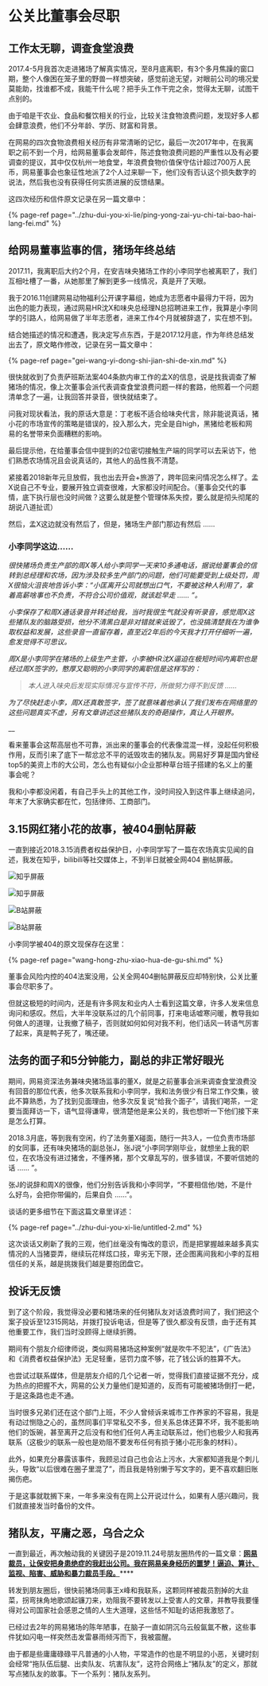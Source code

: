 # 公关比董事会尽职

## 工作太无聊，调查食堂浪费

2017.4-5月我首次走进猪场了解真实情况，至8月底离职，有3个多月焦躁的窗口期，整个人像困在笼子里的野兽一样想突破，感觉前途无望，对眼前公司的境况爱莫能助，找谁都不成，我能干什么呢？把手头工作干完之余，觉得太无聊，试图干点别的。

由于咱是干农业、食品和餐饮相关的行业，比较关注食物浪费问题，发现好多人都会肆意浪费，他们不分年龄、学历、财富和背景。

在网易的四次食物浪费相关经历有非常清晰的记忆，最后一次2017年中，在我离职之前不到一个月，给网易董事会发邮件，陈述食物浪费问题的严重性以及有必要调查的提议，其中仅仅杭州一地食堂，年浪费食物价值保守估计超过700万人民币，网易董事会也象征性地派了2个人过来聊一下，他们没有否认这个损失数字的说法，然后我也没有获得任何实质进展的反馈结果。

这四次经历和信件原文记录在另一篇文章中： 

{% page-ref page="../zhu-dui-you-xi-lie/ping-yong-zai-yu-chi-tai-bao-hai-lang-fei.md" %}

## 给网易董事监事的信，猪场年终总结

2017.11，我离职后大约2个月，在安吉味央猪场工作的小李同学也被离职了，我们互相吐槽了一番，从她那里了解到更多一线情况，真是开了天眼。

我于2016.11创建网易动物福利公开课字幕组，她成为志愿者中最得力干将，因为出色的能力表现，通过网易HR沈X和味央总经理N总招聘进来工作，我算是小李同学的引路人，给网易做了半年志愿者，进来工作4个月就被辞退了，实在想不到。

结合她描述的情况和遭遇，我决定写点东西，于是2017.12月底，作为年终总结发出去了，原文略作修改，记录在另一篇文章中：

{% page-ref page="gei-wang-yi-dong-shi-jian-shi-de-xin.md" %}

很快就收到了负责萨班斯法案404条款内审工作的孟X的信息，说是找我调查了解猪场的情况，像上次董事会派代表调查食堂浪费问题一样的套路，他照着一个问题清单念了一遍，让我回答并录音，很快就结束了。

问我对现状看法，我的原话大意是：丁老板不适合给味央代言，除非能说真话，猪小花的市场宣传的策略是错误的，投入那么大，完全是自high，黑猪给老板和网易的名誉带来负面糟糕的影响。

最后提示他，在给董事会信中提到的2位密切接触生产端的同学可以去采访下，他们熟悉农场情况且会说真话的，其他人的品性我不清楚。

紧接着2018新年元旦放假，我也出去开会+旅游了，跨年回来问情况怎么样了。孟X说自己不专业，要展开独立调查很难，大家都没时间配合。（董事会交代的事情，底下执行层也没时间做？这要么就是整个管理体系失控，要么就是彻头彻尾的胡说八道扯谎）

然后，孟X这边就没有然后了，但是，猪场生产部门那边有然后 ……



### 小李同学这边……

_很快猪场负责生产部的周X等人给小李同学一天来10多通电话，据说给董事会的信转到总经理和农场，因为涉及较多生产部门的问题，他们可能要受到上级处罚，周X很恼火沮丧地告诉小李：“小匡离开公司就想出口气，不要被这种人利用了，拿着高薪啥事也不负责，不符合公司价值观，就该趁早走 …… ”。_

_小李保存了和周X通话录音并转述给我，当时我很生气就没有听录音，感觉周X这些猪队友的脑路受损，他分不清黑白是非对错就来诋毁了，也没搞清楚我在为谁争取权益和发展，这些录音一直留存着，直至近2年后的今天我才打开仔细听一遍，愈发觉得不可思议。_

_周X是小李同学在猪场的上级生产主管，小李被HR沈X逼迫在极短时间内离职也是经过周X签字的，憨厚又聪明的小李同学的离职信是这样写的：_

> _本人进入味央后发现实际情况与宣传不符，所做努力得不到反馈 ……_

_为了尽快赶走小李，周X还真敢签字，签了就意味着他承认了我们发布在网络里的这些问题真实不虚，另有文章讲述这些猪队友的奇葩操作，真让人开眼界。_

\_\_

看来董事会这帮高层也不可靠，派出来的董事会的代表像混混一样，没起任何积极作用，反而引来了底下一帮忿忿不平的诋毁攻击的猪队友。网易好歹算是国内曾经top5的美资上市的大公司，怎么也有疑似小企业那种草台班子搭建的名义上的董事会呢？

我和小李都没闲着，有自己手头上的其他工作，没时间投入到这件事上继续追问，年末了大家确实都在忙，包括律师、工商部门。

## 3.15网红猪小花的故事，被404删帖屏蔽

一直到接近2018.3.15消费者权益保护日，小李同学写了一篇在农场真实见闻的自述，我发在知乎，bilibili等社交媒体上，不到半日就被全网404 删帖屏蔽。



![&#x77E5;&#x4E4E;&#x5C4F;&#x853D;](../.gitbook/assets/zhihu1.png)

![&#x77E5;&#x4E4E;&#x5C4F;&#x853D;](../.gitbook/assets/zhihu2.png)

![B&#x7AD9;&#x5C4F;&#x853D;](../.gitbook/assets/bilibili2.png)

![B&#x7AD9;&#x5C4F;&#x853D;](../.gitbook/assets/bilibili3.png)

小李同学被404的原文现保存在这里：

{% page-ref page="wang-hong-zhu-xiao-hua-de-gu-shi.md" %}

董事会风险内控的404法案没用，公关全网404删帖屏蔽反应却特别快，公关比董事会尽职多了。

但就这极短的时间内，还是有许多网友和业内人士看到这篇文章，许多人发来信息询问和感叹。然后，大半年没联系过的几个前同事，打来电话嘘寒问暖，教导我如何做人的道理，让我撤了稿子，否则就如何如何对我不利，他们话风一转语气厉害了起来，真是鸭子死了，嘴还硬。

## 法务的面子和5分钟能力，副总的非正常好眼光

期间，网易资深法务兼味央猪场监事的董X，就是之前董事会派来调查食堂浪费没有回音的那位代表，他多次联系我和小李同学，我和法务很少有日常工作交集，彼此不算熟悉，为了找到见面理由，他多次反复说“给我个面子”，请我们喝茶，一定要当面拜访一下，语气显得谦卑，很清楚他是来公关的，我也想听一下他们接下来是怎么打算。

2018.3月底，等到我有空闲，约了法务董X碰面，随行一共3人，一位负责市场部的女同事，还有味央猪场的副总张J，张J说“小李同学刚毕业，就想坐上我的职位，在农场没有进过猪舍，不懂养猪，那个文章乱写的，很多错误，不要听信她的话 …… ”。

张J的说辞和周X的很像，他们分别告诉我和小李同学，“不要相信他/她，不是什么好鸟，会把你带偏的，后果自负 ……”。

谈话的更多细节在下面这篇文章里详述：

{% page-ref page="../zhu-dui-you-xi-lie/untitled-2.md" %}

这次谈话又刷新了我的三观，他们丝毫没有悔改的意识，而是把掌握越来越多真实情况的人当猪耍弄，继续玩花样炫口技，卑劣无下限，还企图离间我和小李的互相信任的关系，越是挑拨我们越是要抱团盘它。

## 投诉无反馈

到了这个阶段，我觉得没必要和猪场来的任何猪队友对话浪费时间了，我们把这个案子投诉至12315网站，并拨打投诉电话，但是等了很久都没有反馈，由于还有其他重要工作，我们当时没顾得上继续折腾。

期间有个朋友介绍律师说，类似网易猪场这种案例“就是吹牛不犯法”，《广告法》和《消费者权益保护法》无足轻重，惩罚力度不够，花了钱公诉的胜算不大。

也尝试过联系媒体，但是朋友介绍的几个记者一听，觉得我们直接证据不充分，成为热点的把握不大，网易的公关力量他们是知道的，反而有可能被猪场倒打一耙，于是这条路也走不通。

当时很多兄弟们还在这个部门上班，不少人曾倾诉来城市工作养家的不容易，我是有动过恻隐之心的，虽然同事们平常私交不多，但关系总体还算不坏，我不能影响他们的饭碗，甚至离开之后没有和他们任何人再主动联系过，他们也极少人和我再联系（这极少的联系一般也是劝阻不要发布任何有损于猪小花形象的材料）。

此外，如果充分暴露该事件，我顾忌过自己也会沾上污水，大家都知道我是个刺儿头，导致“以后很难在圈子里混了”，而且我是特别懒于写文字的，更不喜欢翻旧账揭伤疤。

于是这事就耽搁下来，一年多来没有在网上公开说过什么，如果有人感兴趣问，我们就直接发当时备份的文件。  


## 猪队友，平庸之恶，乌合之众

一直到最近，再次触动我的关键因子是2019.11.24号朋友圈热传的一篇文章：[**网易裁员，让保安把身患绝症的我赶出公司。我在网易亲身经历的噩梦！逼迫、算计、监视、陷害、威胁和暴力裁员手段。**](https://mp.weixin.qq.com/s/FW7uR5t6UMMxgkCcAvk-)\*\*\*\*

转发到朋友圈后，很快前猪场同事王x峰和我联系，这颗同样被裁员割掉的大韭菜，拐弯抹角地歌颂起镰刀来，劝阻我不要转发以上受害人的文章，并教导我要懂得对公司国家社会感恩之情的人生大道理，这些恬不知耻的话把我激怒了。

已经过去2年的网易猪场的陈年陋事，在脑子一直如阴沉乌云般氤氲不散，这些事件犹如闪电一样突然击发雷暴雨倾泻而下，我被震醒。

由于都是些庸庸碌碌平凡普通的小人物，平常造作的也是不明显的小恶，关键时刻会经常“拖队伍后腿、出卖队友、坑害队友”，这符合网络上“猪队友”的定义，那就写点猪队友的故事。下一个系列：猪队友系列。

